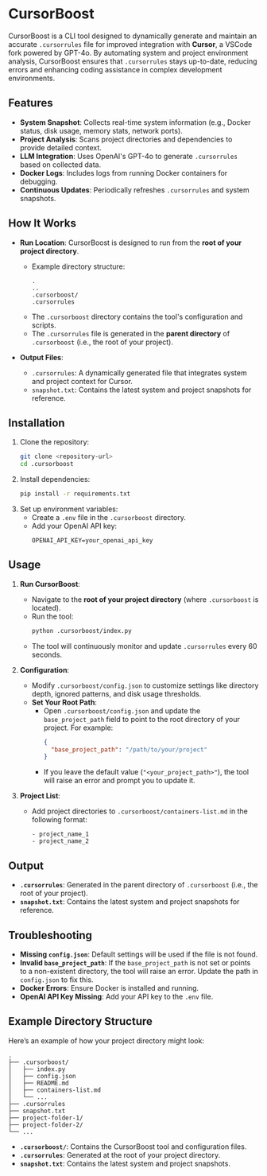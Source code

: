 # CursorBoost

CursorBoost is a CLI tool designed to dynamically generate and maintain an accurate `.cursorrules` file for improved integration with **Cursor**, a VSCode fork powered by GPT-4o. By automating system and project environment analysis, CursorBoost ensures that `.cursorrules` stays up-to-date, reducing errors and enhancing coding assistance in complex development environments.

## Features
- **System Snapshot**: Collects real-time system information (e.g., Docker status, disk usage, memory stats, network ports).
- **Project Analysis**: Scans project directories and dependencies to provide detailed context.
- **LLM Integration**: Uses OpenAI's GPT-4o to generate `.cursorrules` based on collected data.
- **Docker Logs**: Includes logs from running Docker containers for debugging.
- **Continuous Updates**: Periodically refreshes `.cursorrules` and system snapshots.

## How It Works
- **Run Location**: CursorBoost is designed to run from the **root of your project directory**. 
  - Example directory structure:
    ```
    .
    ..
    .cursorboost/
    .cursorrules
    ```
  - The `.cursorboost` directory contains the tool's configuration and scripts.
  - The `.cursorrules` file is generated in the **parent directory** of `.cursorboost` (i.e., the root of your project).

- **Output Files**:
  - `.cursorrules`: A dynamically generated file that integrates system and project context for Cursor.
  - `snapshot.txt`: Contains the latest system and project snapshots for reference.

## Installation
1. Clone the repository:
   ```bash
   git clone <repository-url>
   cd .cursorboost
   ```
2. Install dependencies:
   ```bash
   pip install -r requirements.txt
   ```
3. Set up environment variables:
   - Create a `.env` file in the `.cursorboost` directory.
   - Add your OpenAI API key:
     ```
     OPENAI_API_KEY=your_openai_api_key
     ```

## Usage
1. **Run CursorBoost**:
   - Navigate to the **root of your project directory** (where `.cursorboost` is located).
   - Run the tool:
     ```bash
     python .cursorboost/index.py
     ```
   - The tool will continuously monitor and update `.cursorrules` every 60 seconds.

2. **Configuration**:
   - Modify `.cursorboost/config.json` to customize settings like directory depth, ignored patterns, and disk usage thresholds.
   - **Set Your Root Path**:
     - Open `.cursorboost/config.json` and update the `base_project_path` field to point to the root directory of your project. For example:
       ```json
       {
         "base_project_path": "/path/to/your/project"
       }
       ```
     - If you leave the default value (`"<your_project_path>"`), the tool will raise an error and prompt you to update it.

3. **Project List**:
   - Add project directories to `.cursorboost/containers-list.md` in the following format:
     ```
     - project_name_1
     - project_name_2
     ```

## Output
- **`.cursorrules`**: Generated in the parent directory of `.cursorboost` (i.e., the root of your project).
- **`snapshot.txt`**: Contains the latest system and project snapshots for reference.

## Troubleshooting
- **Missing `config.json`**: Default settings will be used if the file is not found.
- **Invalid `base_project_path`**: If the `base_project_path` is not set or points to a non-existent directory, the tool will raise an error. Update the path in `config.json` to fix this.
- **Docker Errors**: Ensure Docker is installed and running.
- **OpenAI API Key Missing**: Add your API key to the `.env` file.

## Example Directory Structure
Here’s an example of how your project directory might look:
```
.
├── .cursorboost/
│   ├── index.py
│   ├── config.json
│   ├── README.md
│   ├── containers-list.md
│   └── ...
├── .cursorrules
├── snapshot.txt
├── project-folder-1/
├── project-folder-2/
└── ...
```
- **`.cursorboost/`**: Contains the CursorBoost tool and configuration files.
- **`.cursorrules`**: Generated at the root of your project directory.
- **`snapshot.txt`**: Contains the latest system and project snapshots.
